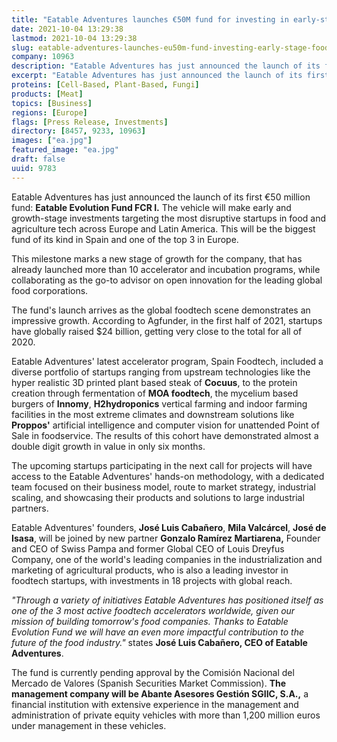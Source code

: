 ```yaml
---
title: "Eatable Adventures launches €50M fund for investing in early-stage food and agriculture tech startups"
date: 2021-10-04 13:29:38
lastmod: 2021-10-04 13:29:38
slug: eatable-adventures-launches-eu50m-fund-investing-early-stage-food-and-agriculture-tech
company: 10963
description: "Eatable Adventures has just announced the launch of its first €50 million fund: Eatable Evolution Fund FCR I. The vehicle will make early and growth-stage investments targeting the most disruptive startups in food and agriculture tech across Europe and Latin America. This will be the biggest fund of its kind in Spain and one of the top 3 in Europe."
excerpt: "Eatable Adventures has just announced the launch of its first €50 million fund: Eatable Evolution Fund FCR I. The vehicle will make early and growth-stage investments targeting the most disruptive startups in food and agriculture tech across Europe and Latin America. This will be the biggest fund of its kind in Spain and one of the top 3 in Europe."
proteins: [Cell-Based, Plant-Based, Fungi]
products: [Meat]
topics: [Business]
regions: [Europe]
flags: [Press Release, Investments]
directory: [8457, 9233, 10963]
images: ["ea.jpg"]
featured_image: "ea.jpg"
draft: false
uuid: 9783
---
```

Eatable Adventures has just announced the launch of its first €50
million fund: **Eatable Evolution Fund FCR I.** The vehicle will make
early and growth-stage investments targeting the most disruptive
startups in food and agriculture tech across Europe and Latin America.
This will be the biggest fund of its kind in Spain and one of the top 3
in Europe.

This milestone marks a new stage of growth for the company, that has
already launched more than 10 accelerator and incubation programs, while
collaborating as the go-to advisor on open innovation for the leading
global food corporations.

The fund\'s launch arrives as the global foodtech scene demonstrates an
impressive growth. According to Agfunder, in the first half of 2021,
startups have globally raised \$24 billion, getting very close to the
total for all of 2020.

Eatable Adventures' latest accelerator program, Spain Foodtech, included
a diverse portfolio of startups ranging from upstream technologies like
the hyper realistic 3D printed plant based steak of **Cocuus**, to the
protein creation through fermentation of **MOA foodtech**, the mycelium
based burgers of **Innomy**, **H2hydroponics** vertical farming and
indoor farming facilities in the most extreme climates and downstream
solutions like **Proppos'** artificial intelligence and computer vision
for unattended Point of Sale in foodservice. The results of this cohort
have demonstrated almost a double digit growth in value in only six
months.

The upcoming startups participating in the next call for projects will
have access to the Eatable Adventures' hands-on methodology, with a
dedicated team focused on their business model, route to market
strategy, industrial scaling, and showcasing their products and
solutions to large industrial partners.

Eatable Adventures' founders, **José Luis Cabañero**, **Mila
Valcárcel**, **José de Isasa**, will be joined by new partner **Gonzalo
Ramírez Martiarena,** Founder and CEO of Swiss Pampa and former Global
CEO of Louis Dreyfus Company, one of the world\'s leading companies in
the industrialization and marketing of agricultural products, who is
also a leading investor in foodtech startups, with investments in 18
projects with global reach.

*\"Through a variety of initiatives Eatable Adventures has positioned
itself as one of the 3 most active foodtech accelerators worldwide,
given our mission of building tomorrow\'s food companies. Thanks to
Eatable Evolution Fund we will have an even more impactful contribution
to the future of the food industry.\"* states **José Luis Cabañero, CEO
of Eatable Adventures**.

The fund is currently pending approval by the Comisión Nacional del
Mercado de Valores (Spanish Securities Market Commission). **The
management company will be Abante Asesores Gestión SGIIC, S.A.,** a
financial institution with extensive experience in the management and
administration of private equity vehicles with more than 1,200 million
euros under management in these vehicles.
